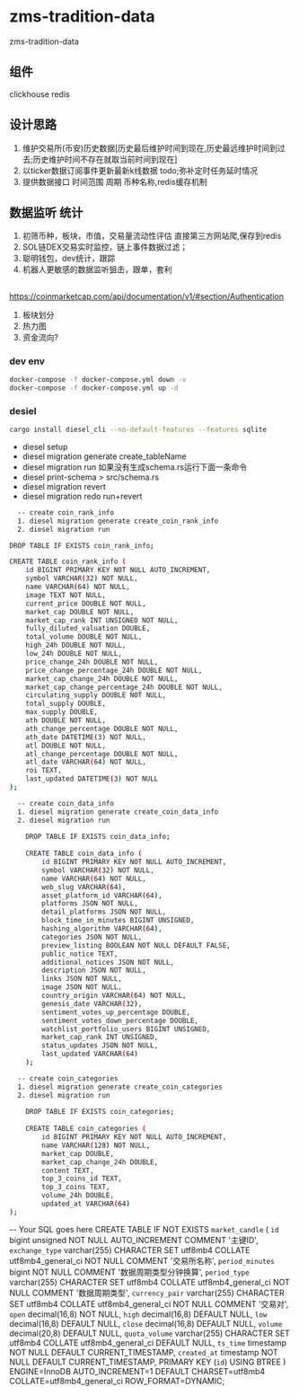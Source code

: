 # zms-tradition-data
zms-tradition-data 

## 组件

 clickhouse
 redis

## 设计思路
 1. 维护交易所(币安)历史数据[历史最后维护时间到现在,历史最远维护时间到过去;历史维护时间不存在就取当前时间到现在]
 2. 以ticker数据订阅事件更新最新k线数据 todo;弥补定时任务延时情况
 3. 提供数据接口 时间范围 周期 币种名称,redis缓存机制 
## 数据监听 统计
 1. 初筛币种，板块，市值，交易量流动性评估 直接第三方网站爬,保存到redis
 2. SOL链DEX交易实时监控，链上事件数据过滤； 
 3. 聪明钱包，dev统计，跟踪
 4. 机器人更敏感的数据监听狙击，跟单，套利
## 
https://coinmarketcap.com/api/documentation/v1/#section/Authentication
1. 板块划分
2. 热力图
3. 资金流向?

### dev env
```bash
docker-compose -f docker-compose.yml down -v
docker-compose -f docker-compose.yml up -d
```
### desiel

```bash
cargo install diesel_cli --no-default-features --features sqlite
```
* diesel setup
* diesel migration generate create_tableName
* diesel migration run
  如果没有生成schema.rs运行下面一条命令
* diesel print-schema > src/schema.rs
* diesel migration revert
* diesel migration redo run+revert

```bash
  -- create coin_rank_info
  1. diesel migration generate create_coin_rank_info
  2. diesel migration run

DROP TABLE IF EXISTS coin_rank_info;

CREATE TABLE coin_rank_info (
    id BIGINT PRIMARY KEY NOT NULL AUTO_INCREMENT,
    symbol VARCHAR(32) NOT NULL,
    name VARCHAR(64) NOT NULL,
    image TEXT NOT NULL,
    current_price DOUBLE NOT NULL,
    market_cap DOUBLE NOT NULL,
    market_cap_rank INT UNSIGNED NOT NULL,
    fully_diluted_valuation DOUBLE,
    total_volume DOUBLE NOT NULL,
    high_24h DOUBLE NOT NULL,
    low_24h DOUBLE NOT NULL,
    price_change_24h DOUBLE NOT NULL,
    price_change_percentage_24h DOUBLE NOT NULL,
    market_cap_change_24h DOUBLE NOT NULL,
    market_cap_change_percentage_24h DOUBLE NOT NULL,
    circulating_supply DOUBLE NOT NULL,
    total_supply DOUBLE,
    max_supply DOUBLE,
    ath DOUBLE NOT NULL,
    ath_change_percentage DOUBLE NOT NULL,
    ath_date DATETIME(3) NOT NULL,
    atl DOUBLE NOT NULL,
    atl_change_percentage DOUBLE NOT NULL,
    atl_date VARCHAR(64) NOT NULL,
    roi TEXT,
    last_updated DATETIME(3) NOT NULL
);

```
```bash
  -- create coin_data_info
  1. diesel migration generate create_coin_data_info
  2. diesel migration run
    
    DROP TABLE IF EXISTS coin_data_info;
    
    CREATE TABLE coin_data_info (
        id BIGINT PRIMARY KEY NOT NULL AUTO_INCREMENT,
        symbol VARCHAR(32) NOT NULL,
        name VARCHAR(64) NOT NULL,
        web_slug VARCHAR(64),
        asset_platform_id VARCHAR(64),
        platforms JSON NOT NULL,
        detail_platforms JSON NOT NULL,
        block_time_in_minutes BIGINT UNSIGNED,
        hashing_algorithm VARCHAR(64),
        categories JSON NOT NULL,
        preview_listing BOOLEAN NOT NULL DEFAULT FALSE,
        public_notice TEXT,
        additional_notices JSON NOT NULL,
        description JSON NOT NULL,
        links JSON NOT NULL,
        image JSON NOT NULL,
        country_origin VARCHAR(64) NOT NULL,
        genesis_date VARCHAR(32),
        sentiment_votes_up_percentage DOUBLE,
        sentiment_votes_down_percentage DOUBLE,
        watchlist_portfolio_users BIGINT UNSIGNED,
        market_cap_rank INT UNSIGNED,
        status_updates JSON NOT NULL,
        last_updated VARCHAR(64)
    );
```

```bash
  -- create coin_categories
  1. diesel migration generate create_coin_categories
  2. diesel migration run
    
    DROP TABLE IF EXISTS coin_categories;
    
    CREATE TABLE coin_categories (
        id BIGINT PRIMARY KEY NOT NULL AUTO_INCREMENT,
        name VARCHAR(128) NOT NULL,
        market_cap DOUBLE,
        market_cap_change_24h DOUBLE,
        content TEXT,
        top_3_coins_id TEXT,
        top_3_coins TEXT,
        volume_24h DOUBLE,
        updated_at VARCHAR(64)
);

```

-- Your SQL goes here
CREATE TABLE IF NOT EXISTS `market_candle` (
`id` bigint unsigned NOT NULL AUTO_INCREMENT COMMENT '主键ID',
`exchange_type` varchar(255) CHARACTER SET utf8mb4 COLLATE utf8mb4_general_ci NOT NULL COMMENT '交易所名称',
`period_minutes` bigint NOT NULL COMMENT '数据周期类型分钟换算',
`period_type` varchar(255) CHARACTER SET utf8mb4 COLLATE utf8mb4_general_ci NOT NULL COMMENT '数据周期类型',
`currency_pair` varchar(255) CHARACTER SET utf8mb4 COLLATE utf8mb4_general_ci NOT NULL COMMENT '交易对',
`open` decimal(16,8) NOT NULL,
`high` decimal(16,8) DEFAULT NULL,
`low` decimal(16,8) DEFAULT NULL,
`close` decimal(16,8) DEFAULT NULL,
`volume` decimal(20,8) DEFAULT NULL,
`quota_volume` varchar(255) CHARACTER SET utf8mb4 COLLATE utf8mb4_general_ci DEFAULT NULL,
`ts_time` timestamp NOT NULL DEFAULT CURRENT_TIMESTAMP,
`created_at`   timestamp NOT NULL DEFAULT CURRENT_TIMESTAMP,
PRIMARY KEY (`id`) USING BTREE
) ENGINE=InnoDB AUTO_INCREMENT=1 DEFAULT CHARSET=utf8mb4 COLLATE=utf8mb4_general_ci ROW_FORMAT=DYNAMIC;